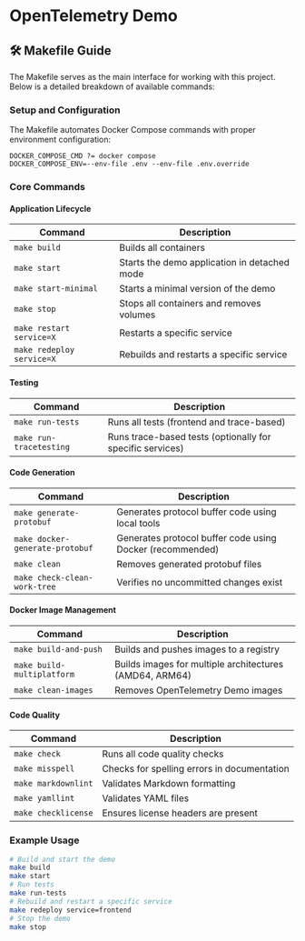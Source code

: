 # OpenTelemetry Demo

## 🛠️ Makefile Guide

The Makefile serves as the main interface for working with this project.
Below is a detailed breakdown of available commands:

### Setup and Configuration

The Makefile automates Docker Compose commands with proper environment configuration:

```make
DOCKER_COMPOSE_CMD ?= docker compose
DOCKER_COMPOSE_ENV=--env-file .env --env-file .env.override
```

### Core Commands

#### Application Lifecycle

| Command | Description |
|---------|-------------|
| `make build` | Builds all containers |
| `make start` | Starts the demo application in detached mode |
| `make start-minimal` | Starts a minimal version of the demo |
| `make stop` | Stops all containers and removes volumes |
| `make restart service=X` | Restarts a specific service |
| `make redeploy service=X` | Rebuilds and restarts a specific service |

#### Testing

| Command | Description |
|---------|-------------|
| `make run-tests` | Runs all tests (frontend and trace-based) |
| `make run-tracetesting` | Runs trace-based tests (optionally for specific services) |

#### Code Generation

| Command | Description |
|---------|-------------|
| `make generate-protobuf` | Generates protocol buffer code using local tools |
| `make docker-generate-protobuf` | Generates protocol buffer code using Docker (recommended) |
| `make clean` | Removes generated protobuf files |
| `make check-clean-work-tree` | Verifies no uncommitted changes exist |

#### Docker Image Management

| Command | Description |
|---------|-------------|
| `make build-and-push` | Builds and pushes images to a registry |
| `make build-multiplatform` | Builds images for multiple architectures (AMD64, ARM64) |
| `make clean-images` | Removes OpenTelemetry Demo images |

#### Code Quality

| Command | Description |
|---------|-------------|
| `make check` | Runs all code quality checks |
| `make misspell` | Checks for spelling errors in documentation |
| `make markdownlint` | Validates Markdown formatting |
| `make yamllint` | Validates YAML files |
| `make checklicense` | Ensures license headers are present |

### Example Usage

```bash
# Build and start the demo
make build
make start
# Run tests
make run-tests
# Rebuild and restart a specific service
make redeploy service=frontend
# Stop the demo
make stop
```
